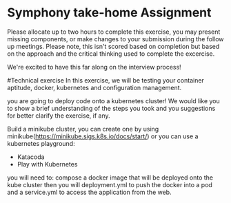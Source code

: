 # Symphony take-home Assignment

Please allocate up to two hours to complete this exercise, you may present missing components, or make changes to your submission during the follow up meetings. Please note, this isn't scored based on completion but based on the approach and the critical thinking used to complete the excercise.

We're excited to have this far along on the interview process!

#Technical exercise
In this exercise, we will be testing your container aptitude, docker, kubernetes and configuration management. 

you are going to deploy code onto a kubernetes cluster! We would like you to show a brief understanding of the steps you took and you suggestions for better clarify the exercise, if any. 

Build a minikube cluster, you can create one by using minikube(https://minikube.sigs.k8s.io/docs/start/) or you can use a kubernetes playground:
- Katacoda
- Play with Kubernetes

you will need to:
compose a docker image that will be deployed onto the kube cluster then you will deployment.yml to push the docker into a pod and a service.yml to access the application from the web.




